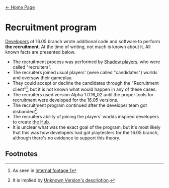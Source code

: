 [← Home Page](../README.md#1-basic-lore)

# Recruitment program

[Developers](./lore/developers.md) of 16.05 branch wrote additional code and software to perform **the recruitment**. At the time of writing, not much is known about it. All known facts are presented below.

* The recruitment process was performed by [Shadow players](./lore/invasion-players.md), who were called "recruiters".
* The recruiters joined usual players' (were called "candidates") worlds and oversaw their gameplay.
* They could accept or decline the candidates through the "Recruitment client"[^1], but it is not known what would happen in any of these cases.
* The recruiters used version Alpha 1.0.16_02 until the proper tools for recruitment were developed for the 16.05 versions.
* The recruitment program continued after the developer team got disbanded[^2].
* The recruiters ability of joining the players' worlds inspired developers to create [the Hub](./lore/hub.md).
* It is unclear what was the exact goal of the program, but it's most likely that this was how developers had got playtesters for the 16.05 branch, although there's no evidence to support this theory.

## Footnotes
[^1]: As seen in [Internal footage 1](./videos/internal-footage-1.md)
[^2]: It is implied by [Unknown Version's description](./videos/unknown-version.md#description).
